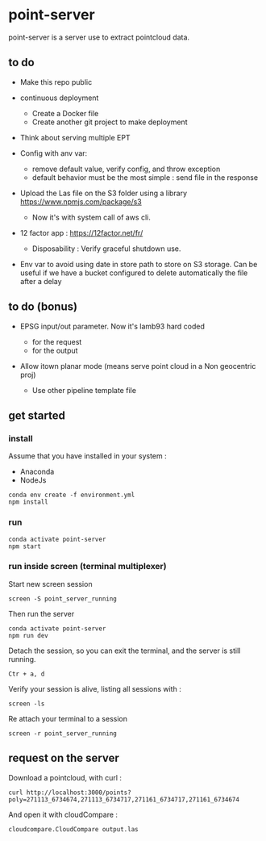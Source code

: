 # point-server
point-server is a server use to extract pointcloud data.

## to do

- Make this repo public

- continuous deployment
  - Create a Docker file
  - Create another git project to make deployment

- Think about serving multiple EPT

- Config with anv var:
  - remove default value, verify config, and throw exception
  - default behavior must be the most simple : send file in the response

- Upload the Las file on the S3 folder using a library https://www.npmjs.com/package/s3
    - Now it's with system call of aws cli.

- 12 factor app : https://12factor.net/fr/
  - Disposability : Verify graceful shutdown use.

- Env var to avoid using date in store path to store on S3 storage. Can be useful if we have a bucket configured to delete automatically the file after a delay


## to do (bonus)

- EPSG input/out parameter. Now it's lamb93 hard coded
  - for the request
  - for the output

- Allow itown planar mode (means serve point cloud in a Non geocentric proj)
  - Use other pipeline template file


## get started


### install 

Assume that you have installed in your system :

 - Anaconda
 - NodeJs


```
conda env create -f environment.yml
npm install
```

### run

```
conda activate point-server
npm start
```


### run inside screen (terminal multiplexer)

Start new screen session

```
screen -S point_server_running

```

Then run the server
```
conda activate point-server
npm run dev
```

Detach the session, so you can exit the terminal, and the server is still running.
```
Ctr + a, d
```

Verify your session is alive, listing all sessions with :

```
screen -ls
```

Re attach your terminal to a session
```
screen -r point_server_running
```

## request on the server

Download a pointcloud, with curl : 
```
curl http://localhost:3000/points?poly=271113_6734674,271113_6734717,271161_6734717,271161_6734674
```
And open it with cloudCompare :
```
cloudcompare.CloudCompare output.las
```
